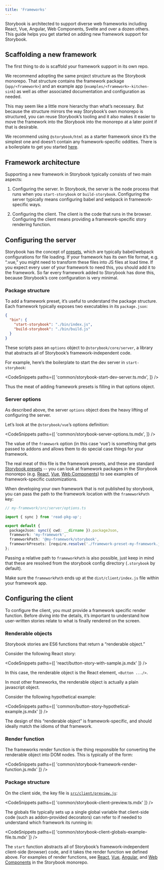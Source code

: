 ```yaml
---
title: 'Frameworks'
---
```


Storybook is architected to support diverse web frameworks including React, Vue, Angular, Web Components, Svelte and over a dozen others. This guide helps you get started on adding new framework support for Storybook.

## Scaffolding a new framework

The first thing to do is scaffold your framework support in its own repo.

We recommend adopting the same project structure as the Storybook monorepo. That structure contains the framework package (`app/<framework>`) and an example app (`examples/<framework>-kitchen-sink`) as well as other associated documentation and configuration as needed.

This may seem like a little more hierarchy than what’s necessary. But because the structure mirrors the way Storybook’s own monorepo is structured, you can reuse Storybook’s tooling and it also makes it easier to move the framework into the Storybook into the monorepo at a later point if that is desirable.

We recommend using `@storybook/html` as a starter framework since it’s the simplest one and doesn’t contain any framework-specific oddities. There is a boilerplate to get you started [here](https://github.com/CodeByAlex/storybook-framework-boilerplate).

## Framework architecture

Supporting a new framework in Storybook typically consists of two main aspects:

1. Configuring the server. In Storybook, the server is the node process that runs when you `start-storybook` or `build-storybook`. Configuring the server typically means configuring babel and webpack in framework-specific ways.

2. Configuring the client. The client is the code that runs in the browser. Configuring the client means providing a framework-specific story rendering function.

## Configuring the server

Storybook has the concept of [presets](./addons.md#addon-presets), which are typically babel/webpack configurations for file loading. If your framework has its own file format, e.g. “.vue,” you might need to transform these files into JS files at load time. If you expect every user of your framework to need this, you should add it to the framework. So far every framework added to Storybook has done this, because Storybook’s core configuration is very minimal.

### Package structure

To add a framework preset, it’s useful to understand the package structure. Each framework typically exposes two executables in its `package.json`:

```json
{
  "bin": {
    "start-storybook": "./bin/index.js",
    "build-storybook": "./bin/build.js"
  }
}
```

These scripts pass an `options` object to `@storybook/core/server`, a library that abstracts all of Storybook’s framework-independent code.

For example, here’s the boilerplate to start the dev server in `start-storybook`:

<!-- prettier-ignore-start -->

<CodeSnippets
  paths={[
    'common/storybook-start-dev-server.ts.mdx',
  ]}
/>

<!-- prettier-ignore-end -->


Thus the meat of adding framework presets is filling in that options object.

### Server options

As described above, the server `options` object does the heavy lifting of configuring the server.

Let’s look at the `@storybook/vue`’s options definition:

<!-- prettier-ignore-start -->

<CodeSnippets
  paths={[
    'common/storybook-server-options.ts.mdx',
  ]}
/>

<!-- prettier-ignore-end -->

The value of the `framework` option (in this case ‘vue’) is something that gets passed to addons and allows them to do special case things for your framework.

The real meat of this file is the framework presets, and these are standard [Storybook presets](./addons.md#addon-presets) -- you can look at framework packages in the Storybook monorepo (e.g. [React](https://github.com/storybookjs/storybook/blob/next/app/react/src/server/options.ts), [Vue](https://github.com/storybookjs/storybook/blob/next/app/vue/src/server/options.ts), [Web Components](https://github.com/storybookjs/storybook/blob/next/app/web-components/src/server/options.ts)) to see examples of framework-specific customizations.

When developing your own framework that is not published by storybook, you can pass the path to the framework location with the `frameworkPath` key:

```ts
// my-framework/src/server/options.ts

import { sync } from 'read-pkg-up';

export default {
  packageJson: sync({ cwd: __dirname }).packageJson,
  framework: 'my-framework',
  frameworkPath: '@my-framework/storybook',
  frameworkPresets: [require.resolve('./framework-preset-my-framework.js')],
};
```

Passing a relative path to `frameworkPath` is also possible, just keep in mind that these are resolved from the storybook config directory (`.storybook` by default). 

Make sure the `frameworkPath` ends up at the `dist/client/index.js` file within your framework app.

## Configuring the client

To configure the client, you must provide a framework specific render function. Before diving into the details, it’s important to understand how user-written stories relate to what is finally rendered on the screen.

### Renderable objects

Storybook stories are ES6 functions that return a “renderable object.”

Consider the following React story:

<!-- prettier-ignore-start -->

<CodeSnippets
  paths={[
    'react/button-story-with-sample.js.mdx'
  ]}
/>

<!-- prettier-ignore-end -->

In this case, the renderable object is the React element, `<Button .../>`.

In most other frameworks, the renderable object is actually a plain javascript object.

Consider the following hypothetical example:

<!-- prettier-ignore-start -->

<CodeSnippets
  paths={[
    'common/button-story-hypothetical-example.js.mdx'
  ]}
/>

<!-- prettier-ignore-end -->

The design of this “renderable object” is framework-specific, and should ideally match the idioms of that framework.

### Render function

The frameworks render function is the thing responsible for converting the renderable object into DOM nodes. This is typically of the form:

<!-- prettier-ignore-start -->

<CodeSnippets
  paths={[
    'common/storybook-framework-render-function.js.mdx'
  ]}
/>

<!-- prettier-ignore-end -->

### Package structure

On the client side, the key file is [`src/client/preview.js`](../configure/overview.md#configure-story-rendering):

<!-- prettier-ignore-start -->

<CodeSnippets
  paths={[
    'common/storybook-client-preview.ts.mdx'
  ]}
/>

<!-- prettier-ignore-end -->

The globals file typically sets up a single global variable that client-side code (such as addon-provided decorators) can refer to if needed to understand which framework its running in:

<!-- prettier-ignore-start -->

<CodeSnippets
  paths={[
    'common/storybook-client-globals-example-file.ts.mdx'
  ]}
/>

<!-- prettier-ignore-end -->

The `start` function abstracts all of Storybook’s framework-independent client-side (browser) code, and it takes the render function we defined above. For examples of render functions, see [React](https://github.com/storybookjs/storybook/blob/next/app/react/src/client/preview/render.tsx), [Vue](https://github.com/storybookjs/storybook/blob/next/app/vue/src/client/preview/render.ts), [Angular](https://github.com/storybookjs/storybook/blob/next/app/angular/src/client/preview/render.ts), and [Web Components](https://github.com/storybookjs/storybook/blob/next/app/web-components/src/client/preview/render.ts) in the Storybook monorepo.
